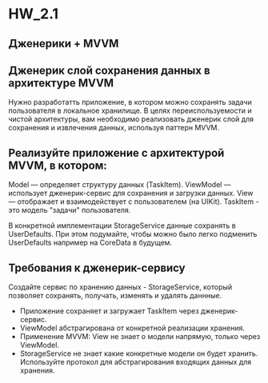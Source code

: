 # HW_2.1

## Дженерики + MVVM

## Дженерик слой сохранения данных в архитектуре MVVM

Нужно разработатть приложение, в котором можно сохранять задачи пользователя в локальное хранилище. В целях переиспользуемости и чистой архитектуры, вам необходимо реализовать дженерик слой для сохранения и извлечения данных, используя паттерн MVVM.

## Реализуйте приложение с архитектурой MVVM, в котором:

Model — определяет структуру данных  (TaskItem).
ViewModel — использует дженерик-сервис для сохранения и загрузки данных.
View — отображает и взаимодействует с пользователем (на UIKit).
TaskItem - это модель "задачи" пользователя. 

В конкретной имплементации StorageService данные сохранять в UserDefaults. При этом подумайте, чтобы можно было легко подменить UserDefaults например на CoreData в будущем.

## Требования к дженерик-сервису

Создайте сервис по хранению данных - StorageService, который позволяет сохранять, получать, изменять и удалять даннные. 

* Приложение сохраняет и загружает TaskItem через дженерик-сервис.
* ViewModel абстрагирована от конкретной реализации хранения.
* Применение MVVM: View не знает о модели напрямую, только через ViewModel.
* StorageService не знает какие конкретные модели он будет хранить. Используйте протокол для абстрагирования входящих данных для хранения.